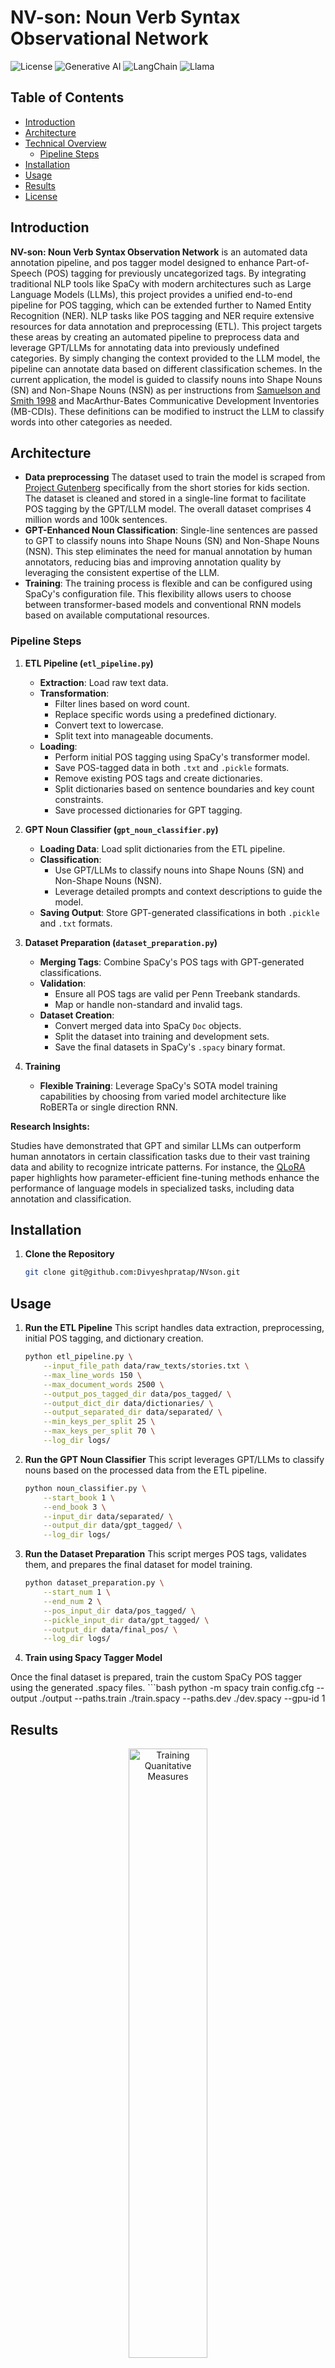 # NV-son: Noun Verb Syntax Observational Network

![License](https://img.shields.io/badge/license-MIT-blue.svg)
![Generative AI](https://img.shields.io/badge/Generative%20AI-green)
![LangChain](https://img.shields.io/badge/LangChain-blue)
![Llama](https://img.shields.io/badge/Llama-grey)

## Table of Contents

- [Introduction](#introduction)
- [Architecture](#architecture)
- [Technical Overview](#technical-overview)
  - [Pipeline Steps](#pipeline-steps)
- [Installation](#installation)
- [Usage](#usage)
- [Results](#results)
- [License](#license)

## Introduction

**NV-son: Noun Verb Syntax Observation Network** is an automated data annotation pipeline, and pos tagger model designed to enhance Part-of-Speech (POS) tagging for previously uncategorized tags. By integrating traditional NLP tools like SpaCy with modern architectures such as Large Language Models (LLMs), this project provides a unified end-to-end pipeline for POS tagging, which can be extended further to Named Entity Recognition (NER).
NLP tasks like POS tagging and NER require extensive resources for data annotation and preprocessing (ETL). This project targets these areas by creating an automated pipeline to preprocess data and leverage GPT/LLMs for annotating data into previously undefined categories. By simply changing the context provided to the LLM model, the pipeline can annotate data based on different classification schemes.
In the current application, the model is guided to classify nouns into Shape Nouns (SN) and Non-Shape Nouns (NSN) as per instructions from [Samuelson and Smith 1998](https://cogdev.sitehost.iu.edu/labwork/sam.pdf) and MacArthur-Bates Communicative Development Inventories (MB-CDIs). These definitions can be modified to instruct the LLM to classify words into other categories as needed.

## Architecture

- **Data preprocessing** The dataset used to train the model is scraped from [Project Gutenberg](https://www.gutenberg.org/) specifically from the short stories for kids section. The dataset is cleaned and stored in a single-line format to facilitate POS tagging by the GPT/LLM model. The overall dataset comprises 4 million words and 100k sentences.
- **GPT-Enhanced Noun Classification**:  Single-line sentences are passed to GPT to classify nouns into Shape Nouns (SN) and Non-Shape Nouns (NSN). This step eliminates the need for manual annotation by human annotators, reducing bias and improving annotation quality by leveraging the consistent expertise of the LLM.
- **Training**: The training process is flexible and can be configured using SpaCy's configuration file. This flexibility allows users to choose between transformer-based models and conventional RNN models based on available computational resources.

### Pipeline Steps

1. **ETL Pipeline (`etl_pipeline.py`)**
   - **Extraction**: Load raw text data.
   - **Transformation**:
     - Filter lines based on word count.
     - Replace specific words using a predefined dictionary.
     - Convert text to lowercase.
     - Split text into manageable documents.
   - **Loading**:
     - Perform initial POS tagging using SpaCy's transformer model.
     - Save POS-tagged data in both `.txt` and `.pickle` formats.
     - Remove existing POS tags and create dictionaries.
     - Split dictionaries based on sentence boundaries and key count constraints.
     - Save processed dictionaries for GPT tagging.

2. **GPT Noun Classifier (`gpt_noun_classifier.py`)**
   - **Loading Data**: Load split dictionaries from the ETL pipeline.
   - **Classification**:
     - Use GPT/LLMs to classify nouns into Shape Nouns (SN) and Non-Shape Nouns (NSN).
     - Leverage detailed prompts and context descriptions to guide the model.
   - **Saving Output**: Store GPT-generated classifications in both `.pickle` and `.txt` formats.

3. **Dataset Preparation (`dataset_preparation.py`)**
   - **Merging Tags**: Combine SpaCy's POS tags with GPT-generated classifications.
   - **Validation**:
     - Ensure all POS tags are valid per Penn Treebank standards.
     - Map or handle non-standard and invalid tags.
   - **Dataset Creation**:
     - Convert merged data into SpaCy `Doc` objects.
     - Split the dataset into training and development sets.
     - Save the final datasets in SpaCy's `.spacy` binary format.
       
4. **Training**
   - **Flexible Training**: Leverage SpaCy's SOTA model training capabilities by choosing from varied model architecture like RoBERTa or single direction RNN. 



**Research Insights:**

Studies have demonstrated that GPT and similar LLMs can outperform human annotators in certain classification tasks due to their vast training data and ability to recognize intricate patterns. For instance, the [QLoRA](https://arxiv.org/abs/2305.14314) paper highlights how parameter-efficient fine-tuning methods enhance the performance of language models in specialized tasks, including data annotation and classification.

## Installation

1. **Clone the Repository**

   ```bash
   git clone git@github.com:Divyeshpratap/NVson.git

## Usage

1. **Run the ETL Pipeline**
This script handles data extraction, preprocessing, initial POS tagging, and dictionary creation.
    ```bash
    python etl_pipeline.py \
        --input_file_path data/raw_texts/stories.txt \
        --max_line_words 150 \
        --max_document_words 2500 \
        --output_pos_tagged_dir data/pos_tagged/ \
        --output_dict_dir data/dictionaries/ \
        --output_separated_dir data/separated/ \
        --min_keys_per_split 25 \
        --max_keys_per_split 70 \
        --log_dir logs/

2. **Run the GPT Noun Classifier**
This script leverages GPT/LLMs to classify nouns based on the processed data from the ETL pipeline.
      ```bash
      python noun_classifier.py \
          --start_book 1 \
          --end_book 3 \
          --input_dir data/separated/ \
          --output_dir data/gpt_tagged/ \
          --log_dir logs/

3. **Run the Dataset Preparation**
This script merges POS tags, validates them, and prepares the final dataset for model training.
    ```bash
    python dataset_preparation.py \
        --start_num 1 \
        --end_num 2 \
        --pos_input_dir data/pos_tagged/ \
        --pickle_input_dir data/gpt_tagged/ \
        --output_dir data/final_pos/ \
        --log_dir logs/

4. **Train using Spacy Tagger Model**

Once the final dataset is prepared, train the custom SpaCy POS tagger using the generated .spacy files.
    ```bash
    python -m spacy train config.cfg --output ./output --paths.train ./train.spacy --paths.dev ./dev.spacy --gpu-id 1


## Results

<div align="center">
  <img src="https://github.com/user-attachments/assets/2b8ece9e-3fb0-497b-98d5-2a2a41bdf5ae" alt="Training Quanitative Measures" width="50%">
</div>

<div align="center">
  <img src="https://github.com/user-attachments/assets/03e7b274-338a-4d99-bb72-9bb89ee892a4" alt="Sample Sentence Tag" width="75%">
</div>

In the above results SN represents Shape Noun where NSN represents Non-Shape Nouns. The classification of train, pen, and apple into shape nouns is accurate as shape nouns are nouns that are primarily identified by their ditinct shape. However painting is marked as Non-shape nouns which is accurate as they can have various shape, and also cheese is marked correctly as NSN because it is primarily a material noun, and also is deformable.

## License
This project is licensed under the MIT License. See the LICENSE file for details.
